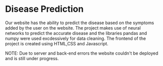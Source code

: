 # Disease Prediction

Our website has the ability to predict the disease based on the symptoms added by the user on the website. 
The project makes use of neural networks to predict the accurate disease and the libraries pandas and numpy were used excdessively for data cleaning. The frontend of the project is created using HTML,CSS and Javascript.

NOTE: Due to server and back-end errors the website couldn't be deployed and is still under progress.
 
